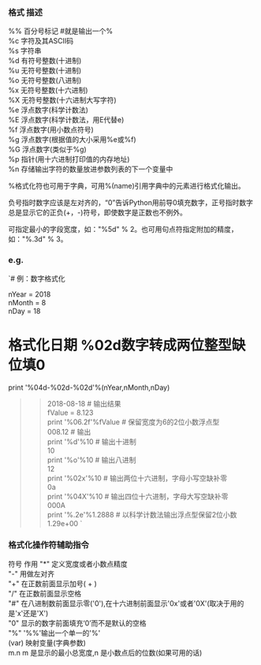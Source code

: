 ### 格式 描述  

%% 百分号标记 #就是输出一个%  
%c 字符及其ASCII码  
%s 字符串  
%d 有符号整数(十进制)  
%u 无符号整数(十进制)  
%o 无符号整数(八进制)  
%x 无符号整数(十六进制)  
%X 无符号整数(十六进制大写字符)  
%e 浮点数字(科学计数法)  
%E 浮点数字(科学计数法，用E代替e)  
%f 浮点数字(用小数点符号)  
%g 浮点数字(根据值的大小采用%e或%f)  
%G 浮点数字(类似于%g)  
%p 指针(用十六进制打印值的内存地址)  
%n 存储输出字符的数量放进参数列表的下一个变量中  

%格式化符也可用于字典，可用%(name)引用字典中的元素进行格式化输出。

        
负号指时数字应该是左对齐的，“0”告诉Python用前导0填充数字，正号指时数字总是显示它的正负(+，-)符号，即使数字是正数也不例外。
       
可指定最小的字段宽度，如："%5d" % 2。也可用句点符指定附加的精度，如："%.3d" % 3。

### e.g.
`# 例：数字格式化

nYear = 2018  
nMonth = 8  
nDay = 18  
# 格式化日期 %02d数字转成两位整型缺位填0  
print '%04d-%02d-%02d'%(nYear,nMonth,nDay)  
>> 2018-08-18 # 输出结果  
fValue = 8.123  
print '%06.2f'%fValue # 保留宽度为6的2位小数浮点型  
>> 008.12 # 输出  
print '%d'%10 # 输出十进制  
>> 10  
print '%o'%10 # 输出八进制  
>> 12  
print '%02x'%10 # 输出两位十六进制，字母小写空缺补零  
>> 0a  
print '%04X'%10 # 输出四位十六进制，字母大写空缺补零  
>> 000A  
print '%.2e'%1.2888 # 以科学计数法输出浮点型保留2位小数  
>> 1.29e+00 ` 

### 格式化操作符辅助指令
符号 作用
"*" 定义宽度或者小数点精度  
"-" 用做左对齐  
"+" 在正数前面显示加号( + )  
"/<sp>" 在正数前面显示空格  
"#" 在八进制数前面显示零('0'),在十六进制前面显示'0x'或者'0X'(取决于用的是'x'还是'X')  
"0" 显示的数字前面填充‘0’而不是默认的空格  
"%" '%%'输出一个单一的'%'  
(var) 映射变量(字典参数)  
m.n m 是显示的最小总宽度,n 是小数点后的位数(如果可用的话)

